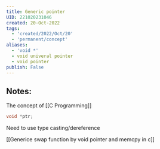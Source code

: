 ```yaml
---
title: Generic pointer
UID: 221020231046
created: 20-Oct-2022
tags:
  - 'created/2022/Oct/20'
  - 'permanent/concept'
aliases:
  - 'void *'
  - void univeral pointer
  - void pointer
publish: False
---
```

## Notes:
The concept of [[C Programming]]
```c
void *ptr;
```

Need to use type casting/dereference

[[Generice swap function by void pointer and memcpy in c]]